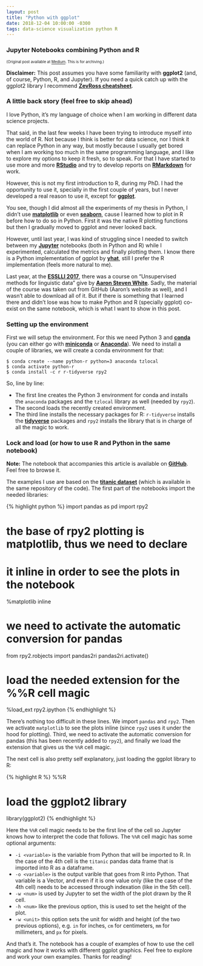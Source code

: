 ```yaml
---
layout: post
title: "Python with ggplot"
date: 2018-12-04 10:00:00 -0300
tags: data-science visualization python R
---
```


### Jupyter Notebooks combining Python and R

<sup><sub>(Original post available at
[Medium](https://medium.com/@crscardellino/python-with-ggplot-9ed888af93ca).
This is for archiving.)</sub></sup>

**Disclaimer:** This post assumes you have some familiarity with **ggplot2**
(and, of course, Python, R, and Jupyter). If you need a quick catch up with the
ggplot2 library I recommend **[ZevRoss
cheatsheet](http://zevross.com/blog/2014/08/04/beautiful-plotting-in-r-a-ggplot2-cheatsheet-3/)**.

<!-- more -->

### A little back story (feel free to skip ahead)

I love Python, it’s my language of choice when I am working in different data
science projects.

That said, in the last few weeks I have been trying to introduce myself into
the world of R. Not because I think is better for data science, nor I think it
can replace Python in any way, but mostly because I usually get bored when I am
working too much in the same programming language, and I like to explore my
options to keep it fresh, so to speak. For that I have started to use more and
more **[RStudio](https://www.rstudio.com/)** and try to develop reports on
**[RMarkdown](https://rmarkdown.rstudio.com/)** for work.

However, this is not my first introduction to R, during my PhD. I had the
opportunity to use it, specially in the first couple of years, but I never
developed a real reason to use it, except for
**[ggplot](https://ggplot2.tidyverse.org/)**.

You see, though I did almost all the experiments of my thesis in Python, I
didn’t use **[matplotlib](https://matplotlib.org/)** or even
**[seaborn](https://seaborn.pydata.org/)**, cause I learned how to plot in R
before how to do so in Python. First it was the native R plotting functions but
then I gradually moved to ggplot and never looked back.

However, until last year, I was kind of struggling since I needed to switch
between my **[Jupyter](http://jupyter.org/)** notebooks (both in Python and R)
while I experimented, calculated the metrics and finally plotting them. I know
there is a Python implementation of ggplot by
**[yhat](http://ggplot.yhathq.com/)**, still I prefer the R implementation
(feels more natural to me).

Last year, at the **[ESSLLI 2017](https://www.irit.fr/esslli2017/index.html)**,
there was a course on “Unsupervised methods for linguistic data” give by
**[Aaron Steven White](http://aaronstevenwhite.io/)**. Sadly, the material of
the course was taken out from GitHub (Aaron’s website as well), and I wasn’t
able to download all of it. But if there is something that I learned there and
didn’t lose was how to make Python and R (specially ggplot) co-exist on the
same notebook, which is what I want to show in this post.


### Setting up the environment

First we will setup the environment. For this we need Python 3 and
**[conda](https://conda.io/)** (you can either go with
**[miniconda](https://conda.io/miniconda.html)** or
**[Anaconda](https://anaconda.org/)**). We need to install a couple of
libraries, we will create a conda environment for that:

    $ conda create --name python-r python=3 anaconda tzlocal
    $ conda activate python-r
    $ conda install -c r r-tidyverse rpy2

So, line by line:

* The first line creates the Python 3 environment for conda and installs the
  `anaconda` packages and the `tzlocal` library as well (needed by `rpy2`).
* The second loads the recently created environment.
* The third line installs the necessary packages for R: `r-tidyverse` installs
  the **[tidyverse](https://www.tidyverse.org/)** packages and `rpy2` installs
  the library that is in charge of all the magic to work.


### Lock and load (or how to use R and Python in the same notebook)

**Note:** The notebook that accompanies this article is available on
**[GitHub](https://github.com/crscardellino/python-with-ggplot)**. Feel free to
browse it.

The examples I use are based on the **[titanic
dataset](https://www.kaggle.com/c/titanic/)** (which is available in the same
repository of the code). The first part of the notebooks import the needed
libraries:

{% highlight python %}
import pandas as pd
import rpy2

# the base of rpy2 plotting is matplotlib, thus we need to declare
# it inline in order to see the plots in the notebook
%matplotlib inline

# we need to activate the automatic conversion for pandas
from rpy2.robjects import pandas2ri
pandas2ri.activate()

# load the needed extension for the %%R cell magic
%load_ext rpy2.ipython
{% endhighlight %}

There’s nothing too difficult in these lines. We import `pandas` and `rpy2`.
Then we activate `matplotlib` to see the plots inline (since `rpy2` uses it
under the hood for plotting). Third, we need to activate the automatic
conversion for pandas (this has been recently added to `rpy2`), and finally we
load the extension that gives us the `%%R` cell magic.

The next cell is also pretty self explanatory, just loading the ggplot library
to R:

{% highlight R %}
%%R

# load the ggplot2 library
library(ggplot2)
{% endhighlight %}

Here the `%%R` cell magic needs to be the first line of the cell so Jupyter knows
how to interpret the code that follows. The `%%R` cell magic has some optional
arguments:

* `-i <variable>` is the variable from Python that will be imported to R. In
  the case of the 4th cell is the `titanic` pandas data frame that is imported
  into R as a dataframe.
* `-o <variable>` is the output varible that goes from R into Python. That
  variable is a Vector, and even if it is one value only (like the case of the
  4th cell) needs to be accessed through indexation (like in the 5th cell).
* `-w <num>` is used by Jupyter to set the width of the plot drawn by the R
  cell.
* `-h <num>` like the previous option, this is used to set the height of the
  plot.
* `-w <unit>` this option sets the unit for width and height (of the two
  previous options), e.g. `in` for inches, `cm` for centimeters, `mm` for
  millimeters, and `px` for pixels.

And that’s it. The notebook has a couple of examples of how to use the cell
magic and how it works with different ggplot graphics. Feel free to explore and
work your own examples. Thanks for reading!
